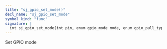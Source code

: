 ```yaml
---
title: "sj_gpio_set_mode()"
decl_name: "sj_gpio_set_mode"
symbol_kind: "func"
signature: |
  int sj_gpio_set_mode(int pin, enum gpio_mode mode, enum gpio_pull_type pull);
---
```


Set GPIO mode 

